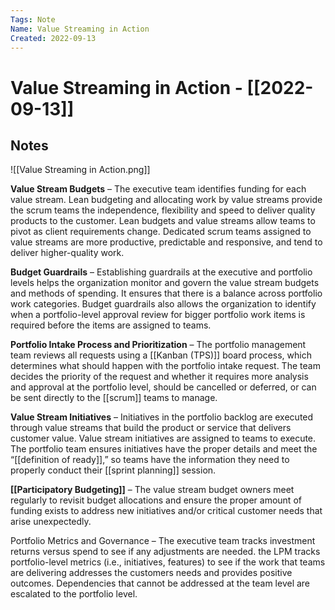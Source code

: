 ```yaml
---
Tags: Note
Name: Value Streaming in Action
Created: 2022-09-13
---
```

# Value Streaming in Action - [[2022-09-13]]
## Notes
![[Value Streaming in Action.png]]

**Value Stream Budgets** – The executive team identifies funding for each value stream. Lean budgeting and allocating work by value streams provide the scrum teams the independence, flexibility and speed to deliver quality products to the customer. Lean budgets and value streams allow teams to pivot as client requirements change. Dedicated scrum teams assigned to value streams are more productive, predictable and responsive, and tend to deliver higher-quality work.

**Budget Guardrails** – Establishing guardrails at the executive and portfolio levels helps the organization monitor and govern the value stream budgets and methods of spending. It ensures that there is a balance across portfolio work categories. Budget guardrails also allows the organization to identify when a portfolio-level approval review for bigger portfolio work items is required before the items are assigned to teams.

**Portfolio Intake Process and Prioritization** – The portfolio management team reviews all requests using a [[Kanban (TPS)]] board process, which determines what should happen with the portfolio intake request. The team decides the priority of the request and whether it requires more analysis and approval at the portfolio level, should be cancelled or deferred, or can be sent directly to the [[scrum]] teams to manage.

**Value Stream Initiatives** – Initiatives in the portfolio backlog are executed through value streams that build the product or service that delivers customer value. Value stream initiatives are assigned to teams to execute. The portfolio team ensures initiatives have the proper details and meet the “[[definition of ready]],” so teams have the information they need 
to properly conduct their [[sprint planning]] session.

**[[Participatory Budgeting]]** – The value stream budget owners meet regularly to revisit budget allocations and ensure the proper amount of funding exists to address new initiatives and/or critical customer needs that arise unexpectedly.

Portfolio Metrics and Governance – The executive team tracks investment returns versus spend to see if any adjustments are needed. the LPM tracks portfolio-level metrics (i.e., initiatives, features) to see if the work that teams are delivering addresses the customers needs and provides positive outcomes. Dependencies that cannot be addressed at the team level are escalated to the portfolio level.